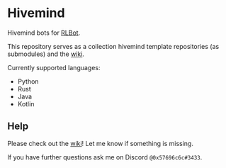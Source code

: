 # Hivemind

Hivemind bots for [RLBot](rlbot.org). 

This repository serves as a collection hivemind template repositories (as submodules) and the [wiki](https://github.com/ViliamVadocz/Hivemind/wiki).

Currently supported languages:

- Python
- Rust
- Java
- Kotlin

## Help

Please check out the [wiki](https://github.com/ViliamVadocz/Hivemind/wiki)! Let me know if something is missing.

If you have further questions ask me on Discord `@0x57696c6c#3433`.
